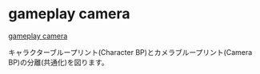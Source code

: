 # gameplay camera

[gameplay camera](https://dev.epicgames.com/documentation/ja-jp/unreal-engine/gameplay-camera-system)

キャラクターブループリント(Character BP)とカメラブループリント(Camera BP)の分離(共通化)を図ります。

